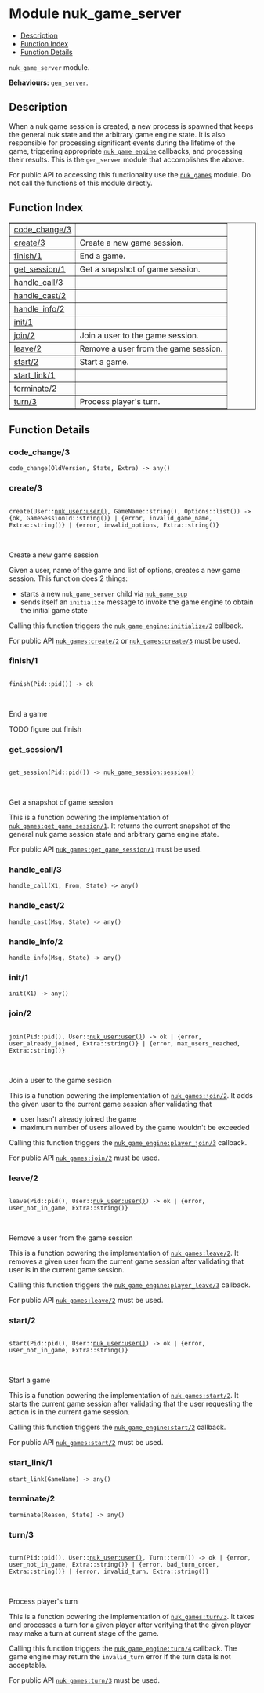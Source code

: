 

# Module nuk_game_server #
* [Description](#description)
* [Function Index](#index)
* [Function Details](#functions)

`nuk_game_server` module.

__Behaviours:__ [`gen_server`](gen_server.md).

<a name="description"></a>

## Description ##

When a nuk game session is created, a new process is spawned that keeps the
general nuk state and the arbitrary game engine state. It is also
responsible for processing significant events during the lifetime of the
game, triggering appropriate [`nuk_game_engine`](nuk_game_engine.md) callbacks, and
processing their results. This is the `gen_server` module that accomplishes
the above.

For public API to accessing this functionality use the [`nuk_games`](nuk_games.md)
module. Do not call the functions of this module directly.<a name="index"></a>

## Function Index ##


<table width="100%" border="1" cellspacing="0" cellpadding="2" summary="function index"><tr><td valign="top"><a href="#code_change-3">code_change/3</a></td><td></td></tr><tr><td valign="top"><a href="#create-3">create/3</a></td><td>Create a new game session.</td></tr><tr><td valign="top"><a href="#finish-1">finish/1</a></td><td>End a game.</td></tr><tr><td valign="top"><a href="#get_session-1">get_session/1</a></td><td>Get a snapshot of game session.</td></tr><tr><td valign="top"><a href="#handle_call-3">handle_call/3</a></td><td></td></tr><tr><td valign="top"><a href="#handle_cast-2">handle_cast/2</a></td><td></td></tr><tr><td valign="top"><a href="#handle_info-2">handle_info/2</a></td><td></td></tr><tr><td valign="top"><a href="#init-1">init/1</a></td><td></td></tr><tr><td valign="top"><a href="#join-2">join/2</a></td><td>Join a user to the game session.</td></tr><tr><td valign="top"><a href="#leave-2">leave/2</a></td><td>Remove a user from the game session.</td></tr><tr><td valign="top"><a href="#start-2">start/2</a></td><td>Start a game.</td></tr><tr><td valign="top"><a href="#start_link-1">start_link/1</a></td><td></td></tr><tr><td valign="top"><a href="#terminate-2">terminate/2</a></td><td></td></tr><tr><td valign="top"><a href="#turn-3">turn/3</a></td><td>Process player's turn.</td></tr></table>


<a name="functions"></a>

## Function Details ##

<a name="code_change-3"></a>

### code_change/3 ###

`code_change(OldVersion, State, Extra) -> any()`

<a name="create-3"></a>

### create/3 ###

<pre><code>
create(User::<a href="nuk_user.md#type-user">nuk_user:user()</a>, GameName::string(), Options::list()) -&gt; {ok, GameSessionId::string()} | {error, invalid_game_name, Extra::string()} | {error, invalid_options, Extra::string()}
</code></pre>
<br />

Create a new game session

Given a user, name of the game and list of options, creates a new game
session. This function does 2 things:
- starts a new `nuk_game_server` child via [`nuk_game_sup`](nuk_game_sup.md)
- sends itself an `initialize` message to invoke the game engine to
obtain the initial game state

Calling this function triggers the [`nuk_game_engine:initialize/2`](nuk_game_engine.md#initialize-2)
callback.

For public API [`nuk_games:create/2`](nuk_games.md#create-2) or [`nuk_games:create/3`](nuk_games.md#create-3) must
be used.

<a name="finish-1"></a>

### finish/1 ###

<pre><code>
finish(Pid::pid()) -&gt; ok
</code></pre>
<br />

End a game

TODO figure out finish

<a name="get_session-1"></a>

### get_session/1 ###

<pre><code>
get_session(Pid::pid()) -&gt; <a href="nuk_game_session.md#type-session">nuk_game_session:session()</a>
</code></pre>
<br />

Get a snapshot of game session

This is a function powering the implementation of
[`nuk_games:get_game_session/1`](nuk_games.md#get_game_session-1). It returns the current snapshot of
the general nuk game session state and arbitrary game engine state.

For public API [`nuk_games:get_game_session/1`](nuk_games.md#get_game_session-1) must be used.

<a name="handle_call-3"></a>

### handle_call/3 ###

`handle_call(X1, From, State) -> any()`

<a name="handle_cast-2"></a>

### handle_cast/2 ###

`handle_cast(Msg, State) -> any()`

<a name="handle_info-2"></a>

### handle_info/2 ###

`handle_info(Msg, State) -> any()`

<a name="init-1"></a>

### init/1 ###

`init(X1) -> any()`

<a name="join-2"></a>

### join/2 ###

<pre><code>
join(Pid::pid(), User::<a href="nuk_user.md#type-user">nuk_user:user()</a>) -&gt; ok | {error, user_already_joined, Extra::string()} | {error, max_users_reached, Extra::string()}
</code></pre>
<br />

Join a user to the game session

This is a function powering the implementation of [`nuk_games:join/2`](nuk_games.md#join-2).
It adds the given user to the current game session after validating that
- user hasn't already joined the game
- maximum number of users allowed by the game wouldn't be exceeded

Calling this function triggers the [`nuk_game_engine:player_join/3`](nuk_game_engine.md#player_join-3)
callback.

For public API [`nuk_games:join/2`](nuk_games.md#join-2) must be used.

<a name="leave-2"></a>

### leave/2 ###

<pre><code>
leave(Pid::pid(), User::<a href="nuk_user.md#type-user">nuk_user:user()</a>) -&gt; ok | {error, user_not_in_game, Extra::string()}
</code></pre>
<br />

Remove a user from the game session

This is a function powering the implementation of [`nuk_games:leave/2`](nuk_games.md#leave-2).
It removes a given user from the current game session after validating that
user is in the current game session.

Calling this function triggers the [`nuk_game_engine:player_leave/3`](nuk_game_engine.md#player_leave-3)
callback.

For public API [`nuk_games:leave/2`](nuk_games.md#leave-2) must be used.

<a name="start-2"></a>

### start/2 ###

<pre><code>
start(Pid::pid(), User::<a href="nuk_user.md#type-user">nuk_user:user()</a>) -&gt; ok | {error, user_not_in_game, Extra::string()}
</code></pre>
<br />

Start a game

This is a function powering the implementation of [`nuk_games:start/2`](nuk_games.md#start-2).
It starts the current game session after validating that the user requesting
the action is in the current game session.

Calling this function triggers the [`nuk_game_engine:start/2`](nuk_game_engine.md#start-2) callback.

For public API [`nuk_games:start/2`](nuk_games.md#start-2) must be used.

<a name="start_link-1"></a>

### start_link/1 ###

`start_link(GameName) -> any()`

<a name="terminate-2"></a>

### terminate/2 ###

`terminate(Reason, State) -> any()`

<a name="turn-3"></a>

### turn/3 ###

<pre><code>
turn(Pid::pid(), User::<a href="nuk_user.md#type-user">nuk_user:user()</a>, Turn::term()) -&gt; ok | {error, user_not_in_game, Extra::string()} | {error, bad_turn_order, Extra::string()} | {error, invalid_turn, Extra::string()}
</code></pre>
<br />

Process player's turn

This is a function powering the implementation of [`nuk_games:turn/3`](nuk_games.md#turn-3).
It takes and processes a turn for a given player after verifying that the
given player may make a turn at current stage of the game.

Calling this function triggers the [`nuk_game_engine:turn/4`](nuk_game_engine.md#turn-4) callback.
The game engine may return the `invalid_turn` error if the turn data is
not acceptable.

For public API [`nuk_games:turn/3`](nuk_games.md#turn-3) must be used.

